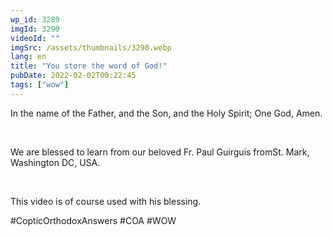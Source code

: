 ```yaml
---
wp_id: 3289
imgId: 3290
videoId: ""
imgSrc: /assets/thumbnails/3290.webp
lang: en
title: "You store the word of God!"
pubDate: 2022-02-02T00:22:45
tags: ["wow"]
---
```


<!-- page: 6 -->

<p>In the name of the Father, and the Son, and the Holy Spirit; One God, Amen.</p>
<p>&nbsp;</p>
<p>We are blessed to learn from our beloved Fr. Paul Guirguis fromSt. Mark, Washington DC, USA.</p>
<p>&nbsp;</p>
<p>This video is of course used with his blessing.</p>
<p>#CopticOrthodoxAnswers #COA #WOW</p>
